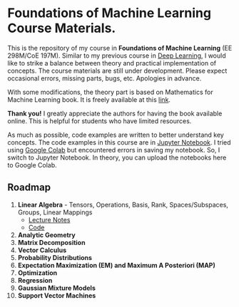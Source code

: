 # Foundations of Machine Learning Course Materials.

This is the repository of my course in **Foundations of Machine Learning** (EE 298M/CoE 197M). Similar to my previous course in [Deep Learning](https://github.com/roatienza/Deep-Learning-Experiments), I would like to strike a balance between theory and practical implementation of concepts. The course materials are still under development. Please expect occasional errors, missing parts, bugs, etc. Apologies in advance.

With some modifications, the theory part is based on Mathematics for Machine Learning book. It is freely available at this [link](https://mml-book.github.io/). 

**Thank you!** I greatly appreciate the authors for having the book available online. This is helpful for students who have limited resources. 

As much as possible, code examples are written to better understand key concepts. The code examples in this course are in [Jupyter Notebook](https://jupyter.org/). I tried using [Google Colab](https://colab.research.google.com/) but encountered errors in saving my notebook. So, I switch to Jupyter Notebook. In theory, you can upload the notebooks here to Google Colab. 

## Roadmap
1. **Linear Algebra** - Tensors, Operations, Basis, Rank, Spaces/Subspaces, Groups, Linear Mappings
   - [Lecture Notes]()
   - [Code](https://github.com/roatienza/ml/blob/master/linear_algebra/notebook/numpy_intro.ipynb)
2. **Analytic Geometry** 
3. **Matrix Decomposition**
4. **Vector Calculus**
5. **Probability Distributions**
6. **Expectation Maximization (EM) and Maximum A Posteriori (MAP)**
7. **Optimization**
8. **Regression**
9. **Gaussian Mixture Models**
10. **Support Vector Machines**
   
